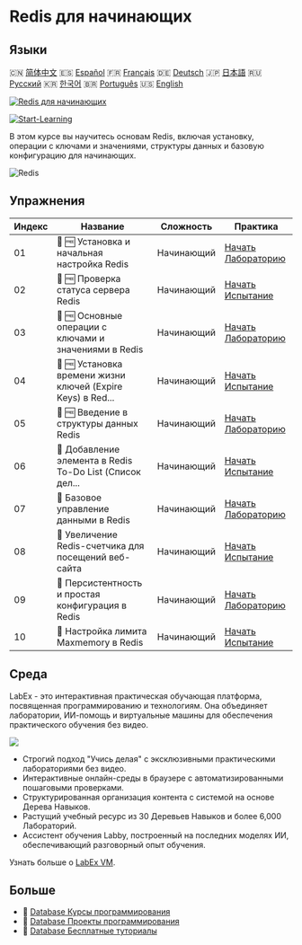 # Redis для начинающих

## Языки

🇨🇳 [简体中文](README_zh.md) 🇪🇸 [Español](README_es.md) 🇫🇷 [Français](README_fr.md) 🇩🇪 [Deutsch](README_de.md) 🇯🇵 [日本語](README_ja.md) 🇷🇺 [Русский](README_ru.md) 🇰🇷 [한국어](README_ko.md) 🇧🇷 [Português](README_pt.md) 🇺🇸 [English](README.md) 

[![Redis для начинающих](https://cover-creator.labex.io/redis-for-beginners.png?lang=ru)](https://labex.io/ru/courses/redis-for-beginners)

[![Start-Learning](https://img.shields.io/badge/Start-Learning-whitesmoke?style=for-the-badge)](https://labex.io/ru/courses/redis-for-beginners)

В этом курсе вы научитесь основам Redis, включая установку, операции с ключами и значениями, структуры данных и базовую конфигурацию для начинающих.

![Redis](https://img.shields.io/badge/Redis-whitesmoke?style=for-the-badge&logo=redis)


## Упражнения

|   Индекс | Название                                                    | Сложность   | Практика                                                                                                                                  |
|----------|-------------------------------------------------------------|-------------|-------------------------------------------------------------------------------------------------------------------------------------------|
|       01 | 📖 🆓 Установка и начальная настройка Redis                 | Начинающий  | <a target='_blank' href='https://labex.io/ru/tutorials/redis-installation-and-initial-setup-of-redis-552075'>Начать Лабораторию</a>       |
|       02 | 🎯 🆓 Проверка статуса сервера Redis                        | Начинающий  | <a target='_blank' href='https://labex.io/ru/tutorials/redis-verify-redis-server-status-552152'>Начать Испытание</a>                      |
|       03 | 📖 🆓 Основные операции с ключами и значениями в Redis      | Начинающий  | <a target='_blank' href='https://labex.io/ru/tutorials/redis-basic-key-value-operations-in-redis-552077'>Начать Лабораторию</a>           |
|       04 | 🎯 🆓 Установка времени жизни ключей (Expire Keys) в Red... | Начинающий  | <a target='_blank' href='https://labex.io/ru/tutorials/redis-expire-keys-in-redis-cache-552156'>Начать Испытание</a>                      |
|       05 | 📖 🆓 Введение в структуры данных Redis                     | Начинающий  | <a target='_blank' href='https://labex.io/ru/tutorials/redis-introduction-to-redis-data-structures-552078'>Начать Лабораторию</a>         |
|       06 | 🎯  Добавление элемента в Redis To-Do List (Список дел...   | Начинающий  | <a target='_blank' href='https://labex.io/ru/tutorials/redis-add-item-to-redis-to-do-list-552161'>Начать Испытание</a>                    |
|       07 | 📖  Базовое управление данными в Redis                      | Начинающий  | <a target='_blank' href='https://labex.io/ru/tutorials/redis-basic-data-management-in-redis-552076'>Начать Лабораторию</a>                |
|       08 | 🎯  Увеличение Redis-счетчика для посещений веб-сайта       | Начинающий  | <a target='_blank' href='https://labex.io/ru/tutorials/redis-increment-redis-counter-for-website-visits-552163'>Начать Испытание</a>      |
|       09 | 📖  Персистентность и простая конфигурация в Redis          | Начинающий  | <a target='_blank' href='https://labex.io/ru/tutorials/redis-persistence-and-simple-configuration-in-redis-552079'>Начать Лабораторию</a> |
|       10 | 🎯  Настройка лимита Maxmemory в Redis                      | Начинающий  | <a target='_blank' href='https://labex.io/ru/tutorials/redis-configure-redis-maxmemory-limit-552162'>Начать Испытание</a>                 |

## Среда

LabEx - это интерактивная практическая обучающая платформа, посвященная программированию и технологиям. Она объединяет лаборатории, ИИ-помощь и виртуальные машины для обеспечения практического обучения без видео.

![](https://tutorial-screenshot.getvm.io/images/vm-1725247253.png)

- Строгий подход "Учись делая" с эксклюзивными практическими лабораториями без видео.
- Интерактивные онлайн-среды в браузере с автоматизированными пошаговыми проверками.
- Структурированная организация контента с системой на основе Дерева Навыков.
- Растущий учебный ресурс из 30 Деревьев Навыков и более 6,000 Лабораторий.
- Ассистент обучения Labby, построенный на последних моделях ИИ, обеспечивающий разговорный опыт обучения.

Узнать больше о [LabEx VM](https://support.labex.io/using-labex/virtual-machine).

## Больше

- 🔗 [Database Курсы программирования](https://github.com/labex-labs/awesome-programming-courses)
- 🔗 [Database Проекты программирования](https://github.com/labex-labs/awesome-programming-projects)
- 🔗 [Database Бесплатные туториалы](https://github.com/labex-labs/database-free-tutorials)

